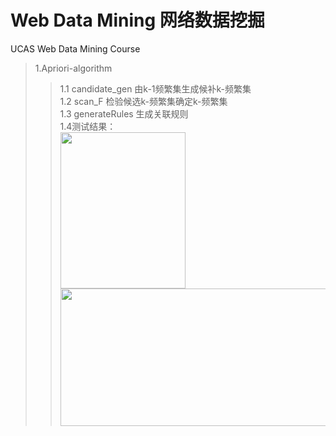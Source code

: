 # Web Data Mining  网络数据挖掘
UCAS Web Data Mining Course   
>1.Apriori-algorithm  
>>1.1 candidate_gen 由k-1频繁集生成候补k-频繁集   
>>1.2 scan_F 检验候选k-频繁集确定k-频繁集   
>>1.3 generateRules 生成关联规则   
>>1.4测试结果：  
>><img src="https://github.com/kratos236/Web_Data_Mining/blob/master/picture/1_1_Goods.png" width="200" height="250" />
>><img src="https://github.com/kratos236/Web_Data_Mining/blob/master/picture/1_2_Apriori_Result.png" width="500" height="220" />


